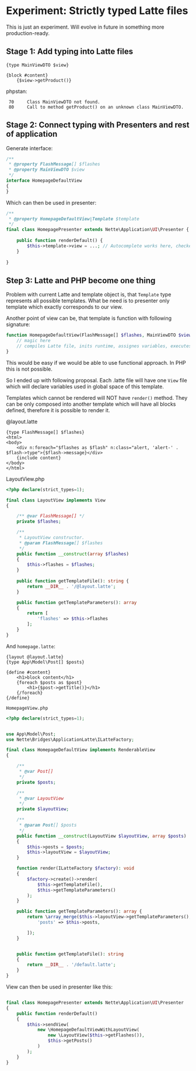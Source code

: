 Experiment: Strictly typed Latte files
======================================

This is just an experiment. Will evolve in future in something more production-ready.

## Stage 1: Add typing into Latte files

```latte
{type MainViewDTO $view}

{block #content}
    {$view->getProduct()}
```

phpstan:
```
 70     Class MainViewDTO not found.       
 80     Call to method getProduct() on an unknown class MainViewDTO.  
```

## Stage 2: Connect typing with Presenters and rest of application

Generate interface:

````php
/**
 * @property FlashMessage[] $flashes
 * @property MainViewDTO $view
 */
interface HomepageDefaultView
{
}
````

Which can then be used in presenter:
````php
/**
 * @property HomepageDefaultView|Template $template
 */
final class HomepagePresenter extends Nette\Application\UI\Presenter {
	
	public function renderDefault() {
		$this->template->view = ...; // Autocomplete works here, checked by PHPStan
	}
	
}
````


## Step 3: Latte and PHP become one thing

Problem with current Latte and template object is, that `Template` type represents all possible templates. What be need is to presenter only template which exactly corresponds to our view.

Another point of view can be, that template is function with following signature:

````php
function HomepageDefaultView(FlashMessage[] $flashes, MainViewDTO $view): string {
	// magic here
	// compiles Latte file, inits runtime, assignes variables, executes template and ends up with rendered data
}
````

This would be easy if we would be able to use functional approach. In PHP this is not possible.

So I ended up with following proposal. Each .latte file will have one `View` file which will declare variables used in global space of this template.

Templates which cannot be rendered will NOT have `render()` method. They can be only composed into another template which will have all blocks defined, therefore it is possible to render it.


@layout.latte
````latte
{type FlashMessage[] $flashes}
<html>
<body>
	<div n:foreach="$flashes as $flash" n:class="alert, 'alert-' . $flash->type">{$flash->message}</div>
	{include content}
</body>
</html>
````

LayoutView.php
````php
<?php declare(strict_types=1);

final class LayoutView implements View
{

	/** @var FlashMessage[] */
	private $flashes;

	/**
	 * LayoutView constructor.
	 * @param FlashMessage[] $flashes
	 */
	public function __construct(array $flashes)
	{
		$this->flashes = $flashes;
	}
	
	public function getTemplateFile(): string {
		return __DIR__ . '/@layout.latte';
	}

	public function getTemplateParameters(): array
	{
		return [
			'flashes' => $this->flashes
		];
	}
}
````


And `homepage.latte`:

````latte
{layout @layout.latte}
{type App\Model\Post[] $posts}

{define #content}
	<h1>block content</h1>
	{foreach $posts as $post}
		<h1>{$post->getTitle()}</h1>
	{/foreach}
{/define}
````

`HomepageView.php`
````php
<?php declare(strict_types=1);


use App\Model\Post;
use Nette\Bridges\ApplicationLatte\ILatteFactory;

final class HomepageDefaultView implements RenderableView
{

	/**
	 * @var Post[]
	 */
	private $posts;

	/**
	 * @var LayoutView
	 */
	private $layoutView;

	/**
	 * @param Post[] $posts
	 */
	public function __construct(LayoutView $layoutView, array $posts)
	{
		$this->posts = $posts;
		$this->layoutView = $layoutView;
	}

	function render(ILatteFactory $factory): void
	{
		$factory->create()->render(
			$this->getTemplateFile(),
			$this->getTemplateParameters()
		);
	}

	public function getTemplateParameters(): array {
		return \array_merge($this->layoutView->getTemplateParameters(), [
			'posts' => $this->posts,

		]);
	}


	public function getTemplateFile(): string
	{
		return __DIR__ . '/default.latte';
	}
}

````

View can then be used in presenter like this:

````php

final class HomepagePresenter extends Nette\Application\UI\Presenter
{
	public function renderDefault()
	{
		$this->sendView(
			new \HomepageDefaultViewWithLayoutView(
				new \LayoutView($this->getFlashes()),
				$this->getPosts()
			)
		);
	}
}
````
